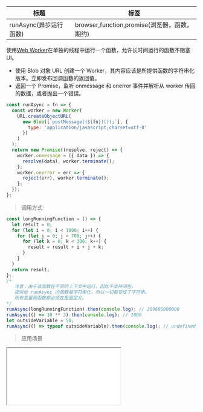 | 标题                   | 标签                                         |
| ---------------------- | -------------------------------------------- |
| runAsync(异步运行函数) | browser,function,promise(浏览器，函数，期约) |

使用[Web Worker](https://developer.mozilla.org/en-US/docs/Web/API/Web_Workers_API/Using_web_workers)在单独的线程中运行一个函数，允许长时间运行的函数不阻塞 UI。

- 使用 Blob 对象 URL 创建一个 Worker，其内容应该是所提供函数的字符串化版本。立即发布回调函数的返回值。
- 返回一个 Promise，监听 onmessage 和 onerror 事件并解析从 worker 传回的数据，或者抛出一个错误。

```js
const runAsync = fn => {
  const worker = new Worker(
    URL.createObjectURL(
      new Blob([`postMessage((${fn})());`], {
        type: 'application/javascript;charset=utf-8'
      })
    )
  );
  return new Promise((resolve, reject) => {
    worker.onmessage = ({ data }) => {
      resolve(data), worker.terminate();
    };
    worker.onerror = err => {
      reject(err), worker.terminate();
    };
  });
};
```

> 调用方式:

```js
const longRunningFunction = () => {
  let result = 0;
  for (let i = 0; i < 1000; i++) {
    for (let j = 0; j < 700; j++) {
      for (let k = 0; k < 300; k++) {
        result = result + i + j + k;
      }
    }
  }
  return result;
};
/*
   注意：由于该函数在不同的上下文中运行，因此不支持闭包。
   提供给 runAsync 的函数被字符串化，所以一切都变成了字符串。
   所有变量和函数都必须在里面定义。
*/
runAsync(longRunningFunction).then(console.log); // 209685000000
runAsync(() => 10 ** 3).then(console.log); // 1000
let outsideVariable = 50;
runAsync(() => typeof outsideVariable).then(console.log); // undefined
```

> 应用场景

<iframe src="codes/css/html/runAsync.html"></iframe>
